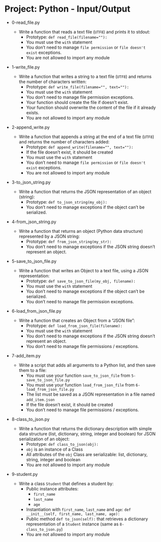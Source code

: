 # Project: Python - Input/Output

*   0-read_file.py
    - Write a function that reads a text file (`UTF8`) and prints it to stdout:
      - Prototype: `def read_file(filename=""):`
      - You must use the `with` statement
      - You don’t need to manage `file permission` or `file doesn't exist` exceptions.
      - You are not allowed to import any module

*   1-write_file.py
    - Write a function that writes a string to a text file (`UTF8`) and returns the number of characters written:
      - Prototype: `def write_file(filename="", text=""):`
      - You must use the `with` statement
      - You don’t need to manage file permission exceptions.
      - Your function should create the file if doesn’t exist.
      - Your function should overwrite the content of the file if it already exists.
      - You are not allowed to import any module

*   2-append_write.py
    - Write a function that appends a string at the end of a text file (`UTF8`) and returns the number of characters added:
      - Prototype: `def append_write(filename="", text=""):`
      - If the file doesn’t exist, it should be created
      - You must use the `with` statement
      - You don’t need to manage `file permission` or `file doesn't exist` exceptions.
      - You are not allowed to import any module

*   3-to_json_string.py
    - Write a function that returns the JSON representation of an object (string):
      - Prototype: `def to_json_string(my_obj):`
      - You don’t need to manage exceptions if the object can’t be serialized.

*   4-from_json_string.py
    - Write a function that returns an object (Python data structure) represented by a JSON string:
      - Prototype: `def from_json_string(my_str):`
      - You don’t need to manage exceptions if the JSON string doesn’t represent an object.

*   5-save_to_json_file.py
    - Write a function that writes an Object to a text file, using a JSON representation:
      - Prototype: `def save_to_json_file(my_obj, filename):`
      - You must use the `with` statement
      - You don’t need to manage exceptions if the object can’t be serialized.
      - You don’t need to manage file permission exceptions.

*   6-load_from_json_file.py
    - Write a function that creates an Object from a “JSON file”:
      - Prototype: `def load_from_json_file(filename):`
      - You must use the `with` statement
      - You don’t need to manage exceptions if the JSON string doesn’t represent an object.
      - You don’t need to manage file permissions / exceptions.

*   7-add_item.py
    - Write a script that adds all arguments to a Python list, and then save them to a file:
      - You must use your function `save_to_json_file` from `5-save_to_json_file.py`
      - You must use your function `load_from_json_file` from `6-load_from_json_file.py`
      - The list must be saved as a JSON representation in a file named `add_item.json`
      - If the file doesn’t exist, it should be created
      - You don’t need to manage file permissions / exceptions.

*   8-class_to_json.py
    - Write a function that returns the dictionary description with simple data structure (list, dictionary, string, integer and boolean) for JSON serialization of an object:
      - Prototype: `def class_to_json(obj):`
      - `obj` is an instance of a Class
      - All attributes of the `obj` Class are serializable: list, dictionary, string, integer and boolean
      - You are not allowed to import any module

*   9-student.py
    - Write a class `Student` that defines a student by:
      - Public instance attributes:
        - `first_name`
        - `last_name`
        - `age`
      - Instantiation with `first_name`, `last_name` and `age`: `def __init__(self, first_name, last_name, age):`
      - Public method `def to_json(self):` that retrieves a dictionary representation of a `Student` instance (same as `8-class_to_json.py`)
      - You are not allowed to import any module
